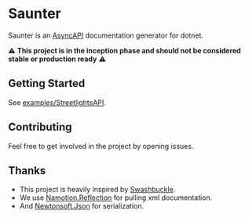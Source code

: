 # Saunter

Saunter is an [AsyncAPI](https://github.com/asyncapi/asyncapi) documentation generator for dotnet.


⚠ **This project is in the inception phase and should not be considered stable or production ready** ⚠


## Getting Started

See [examples/StreetlightsAPI](examples/StreetlightsAPI).


## Contributing

Feel free to get involved in the project by opening issues.


## Thanks

* This project is heavily inspired by [Swashbuckle](https://github.com/domaindrivendev/Swashbuckle.AspNetCore).
* We use [Namotion.Reflection](https://github.com/RicoSuter/Namotion.Reflection) for pulling xml documentation.
* And [Newtonsoft.Json](https://github.com/JamesNK/Newtonsoft.Json) for serialization.


